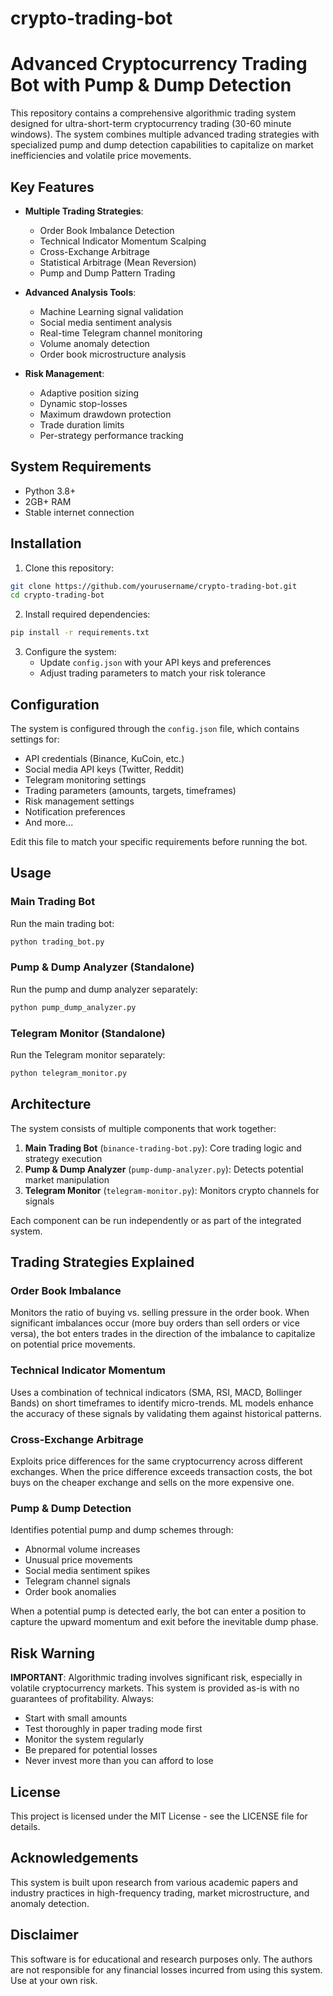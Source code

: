 # crypto-trading-bot
# Advanced Cryptocurrency Trading Bot with Pump & Dump Detection

This repository contains a comprehensive algorithmic trading system designed for ultra-short-term cryptocurrency trading (30-60 minute windows). The system combines multiple advanced trading strategies with specialized pump and dump detection capabilities to capitalize on market inefficiencies and volatile price movements.

## Key Features

- **Multiple Trading Strategies**:
  - Order Book Imbalance Detection
  - Technical Indicator Momentum Scalping
  - Cross-Exchange Arbitrage
  - Statistical Arbitrage (Mean Reversion)
  - Pump and Dump Pattern Trading

- **Advanced Analysis Tools**:
  - Machine Learning signal validation
  - Social media sentiment analysis
  - Real-time Telegram channel monitoring
  - Volume anomaly detection
  - Order book microstructure analysis

- **Risk Management**:
  - Adaptive position sizing
  - Dynamic stop-losses
  - Maximum drawdown protection
  - Trade duration limits
  - Per-strategy performance tracking

## System Requirements

- Python 3.8+
- 2GB+ RAM
- Stable internet connection

## Installation

1. Clone this repository:
```bash
git clone https://github.com/yourusername/crypto-trading-bot.git
cd crypto-trading-bot
```

2. Install required dependencies:
```bash
pip install -r requirements.txt
```

3. Configure the system:
   - Update `config.json` with your API keys and preferences
   - Adjust trading parameters to match your risk tolerance

## Configuration

The system is configured through the `config.json` file, which contains settings for:

- API credentials (Binance, KuCoin, etc.)
- Social media API keys (Twitter, Reddit)
- Telegram monitoring settings
- Trading parameters (amounts, targets, timeframes)
- Risk management settings
- Notification preferences
- And more...

Edit this file to match your specific requirements before running the bot.

## Usage

### Main Trading Bot

Run the main trading bot:

```bash
python trading_bot.py
```

### Pump & Dump Analyzer (Standalone)

Run the pump and dump analyzer separately:

```bash
python pump_dump_analyzer.py
```

### Telegram Monitor (Standalone)

Run the Telegram monitor separately:

```bash
python telegram_monitor.py
```

## Architecture

The system consists of multiple components that work together:

1. **Main Trading Bot** (`binance-trading-bot.py`): Core trading logic and strategy execution
2. **Pump & Dump Analyzer** (`pump-dump-analyzer.py`): Detects potential market manipulation
3. **Telegram Monitor** (`telegram-monitor.py`): Monitors crypto channels for signals

Each component can be run independently or as part of the integrated system.

## Trading Strategies Explained

### Order Book Imbalance

Monitors the ratio of buying vs. selling pressure in the order book. When significant imbalances occur (more buy orders than sell orders or vice versa), the bot enters trades in the direction of the imbalance to capitalize on potential price movements.

### Technical Indicator Momentum

Uses a combination of technical indicators (SMA, RSI, MACD, Bollinger Bands) on short timeframes to identify micro-trends. ML models enhance the accuracy of these signals by validating them against historical patterns.

### Cross-Exchange Arbitrage

Exploits price differences for the same cryptocurrency across different exchanges. When the price difference exceeds transaction costs, the bot buys on the cheaper exchange and sells on the more expensive one.

### Pump & Dump Detection

Identifies potential pump and dump schemes through:
- Abnormal volume increases
- Unusual price movements
- Social media sentiment spikes
- Telegram channel signals
- Order book anomalies

When a potential pump is detected early, the bot can enter a position to capture the upward momentum and exit before the inevitable dump phase.

## Risk Warning

**IMPORTANT**: Algorithmic trading involves significant risk, especially in volatile cryptocurrency markets. This system is provided as-is with no guarantees of profitability. Always:

- Start with small amounts
- Test thoroughly in paper trading mode first
- Monitor the system regularly
- Be prepared for potential losses
- Never invest more than you can afford to lose

## License

This project is licensed under the MIT License - see the LICENSE file for details.

## Acknowledgements

This system is built upon research from various academic papers and industry practices in high-frequency trading, market microstructure, and anomaly detection.

## Disclaimer

This software is for educational and research purposes only. The authors are not responsible for any financial losses incurred from using this system. Use at your own risk.
